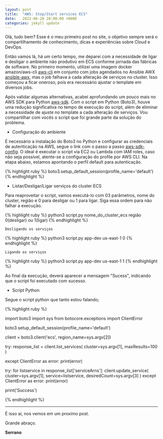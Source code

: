 ```yaml
---
layout: post
title:  "AWS: Stop/Start services ECS"
date:   2022-06-28 20:00:00 +0000
categories: jekyll update
---
```


Olá, tudo bem? 
Esse é o meu primeiro post no site, o objetivo sempre será o compartilhamento de conhecimento, dicas e experiências sobre Cloud e DevOps.

Então vamos lá, há um certo tempo, me deparei com a necessidade de ligar e desligar o ambiente não produtivo em ECS conforme jornada das fábricas de software.
No primeiro momento, utilizei uma imagem docker amazon/aws-cli [aws-cli] em conjunto com jobs agendados no Ansible AWX [ansible-awx], mas o job falhava a cada alteração de serviços no cluster. Isso começou a ficar oneroso, pois era necessário ajustar o template em diversos jobs.

Após validar algumas alternativas, acabei aprofundando um pouco mais no AWS SDK para Python [aws-sdk]. Com o script em Python (Boto3), houve uma redução significativa no tempo de execução do script, além de eliminar a necessidade de ajuste no template a cada alteração de serviços. 
Vou compartilhar com vocês o script que foi grande parte da solução do problema. 

* Configuração do ambiente 

É necessário a instalação do Boto3 no Python e configurar as credenciais de autenticação na AWS, segue o link com o passo a passo [aws-sdk-config].
O ideal é executar o script via EC2 ou Lambda com IAM roles, caso não seja possível, atente-se a configuração do profile por AWS CLI. Na etapa abaixo, estamos apontando o perfil default para autenticação.

{% highlight ruby %}
boto3.setup_default_session(profile_name='default')
{% endhighlight %}

* Listar/Desligar/Ligar serviços do cluster ECS

Para reaproveitar o script, vamos executá-lo com 03 parâmetros, nome do cluster, região e 0 para desligar ou 1 para ligar. Siga essa ordem para não falhar a execução.

{% highlight ruby %}
python3 script.py nome_do_cluster_ecs região 0(desligar) ou 1(ligar) 
{% endhighlight %}

    Desligando os serviços
{% highlight ruby %}
python3 script.py app-dev us-east-1 0
{% endhighlight %}

    Ligando os serviços
{% highlight ruby %}
python3 script.py app-dev us-east-1 1
{% endhighlight %}

Ao final da execução, deverá aparecer a mensagem "Sucess", indicando que o script foi executado com sucesso.

* Script Python

Segue o script python que tanto estou falando;

{% highlight ruby %}

import boto3
import sys
from botocore.exceptions import ClientError

boto3.setup_default_session(profile_name='default')

client = boto3.client('ecs', region_name=sys.argv[2])

try:
    response_list = client.list_services(
        cluster=sys.argv[1],
        maxResults=100
    )

except ClientError as error:
    print(error)

try:
    for listservice in response_list['serviceArns']:
        client.update_service(
            cluster=sys.argv[1],
            service=listservice,
            desiredCount=sys.argv[3]
        )
except ClientError as error:
    print(error)

print('Success')

{% endhighlight %}

---

É isso aí, nos vemos em um proximo post.

Grande abraço.

**Serrano**

[aws-cli]: https://hub.docker.com/r/amazon/aws-cli
[ansible-awx]:   https://github.com/ansible/awx
[aws-sdk]: https://aws.amazon.com/pt/sdk-for-python/
[aws-sdk-config]: https://boto3.amazonaws.com/v1/documentation/api/latest/guide/quickstart.html#installation
